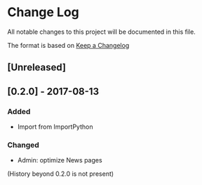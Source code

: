 # Change Log
All notable changes to this project will be documented in this file.

The format is based on [Keep a Changelog](http://keepachangelog.com/)

## [Unreleased]




## [0.2.0] - 2017-08-13

### Added

- Import from ImportPython

### Changed

- Admin: optimize News pages

(History beyond 0.2.0 is not present)


